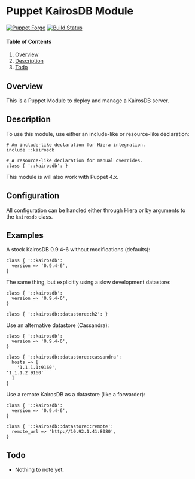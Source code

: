 # Puppet KairosDB Module

[![Puppet Forge](http://img.shields.io/puppetforge/v/jmkeyes/kairosdb.svg)](https://forge.puppetlabs.com/jmkeyes/kairosdb)
[![Build Status](https://travis-ci.org/jmkeyes/puppet-kairosdb.svg?branch=master)](https://travis-ci.org/jmkeyes/puppet-kairosdb)

#### Table of Contents

 1. [Overview](#overview)
 2. [Description](#description)
 3. [Todo](#todo)

## Overview

This is a Puppet Module to deploy and manage a KairosDB server.

## Description

To use this module, use either an include-like or resource-like declaration:

    # An include-like declaration for Hiera integration.
    include ::kairosdb

    # A resource-like declaration for manual overrides.
    class { '::kairosdb': }

This module is will also work with Puppet 4.x.

## Configuration

All configuration can be handled either through Hiera or by arguments to the `kairosdb` class.

## Examples

A stock KairosDB 0.9.4-6 without modifications (defaults):

    class { '::kairosdb':
      version => '0.9.4-6',
    }

The same thing, but explicitly using a slow development datastore:

    class { '::kairosdb':
      version => '0.9.4-6',
    }

    class { '::kairosdb::datastore::h2': }

Use an alternative datastore (Cassandra):

    class { '::kairosdb':
      version => '0.9.4-6',
    }

    class { '::kairosdb::datastore::cassandra':
      hosts => [
        '1.1.1.1:9160',
	'1.1.1.2:9160'
      ]
    }

Use a remote KairosDB as a datastore (like a forwarder):

    class { '::kairosdb':
      version => '0.9.4-6',
    }

    class { '::kairosdb::datastore::remote':
      remote_url => 'http://10.92.1.41:8080',
    }

## Todo

  * Nothing to note yet.
